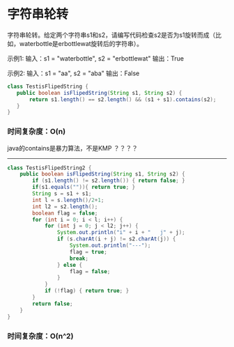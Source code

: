 # 字符串轮转

字符串轮转。给定两个字符串s1和s2，请编写代码检查s2是否为s1旋转而成（比如，waterbottle是erbottlewat旋转后的字符串）。

示例1:
 输入：s1 = "waterbottle", s2 = "erbottlewat"
 输出：True

示例2:
 输入：s1 = "aa", s2 = "aba"
 输出：False


 ```java
class TestisFlipedString {
    public boolean isFlipedString(String s1, String s2) {
        return s1.length() == s2.length() && (s1 + s1).contains(s2);
    }
}
 ```
### 时间复杂度：O(n)
java的contains是暴力算法，不是KMP ？？？？

 ---


```java
class TestisFlipedString2 {
    public boolean isFlipedString(String s1, String s2) {
        if (s1.length() != s2.length()) { return false; }
        if(s1.equals("")){ return true; }
        String s = s1 + s1;
        int l = s.length()/2+1;
        int l2 = s2.length();
        boolean flag = false;
        for (int i = 0; i < l; i++) {
            for (int j = 0; j < l2; j++) {
                System.out.println("i" + i + "   j" + j);
                if (s.charAt(i + j) != s2.charAt(j)) {
                    System.out.println("---");
                    flag = true;
                    break;
                } else {
                    flag = false;
                }
            }
            if (!flag) { return true; }
        }
        return false;
    }
}
```

### 时间复杂度：O(n^2)